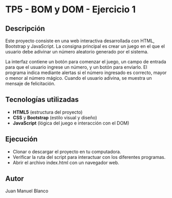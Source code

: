 # TP5 - BOM y DOM - Ejercicio 1

## Descripción

Este proyecto consiste en una web interactiva desarrollada con HTML, Bootstrap y JavaScript. La consigna principal es crear un juego en el que el usuario debe adivinar un número aleatorio generado por el sistema. 

La interfaz contiene un botón para comenzar el juego, un campo de entrada para que el usuario ingrese un número, y un botón para enviarlo. El programa indica mediante alertas si el número ingresado es correcto, mayor o menor al número mágico. Cuando el usuario adivina, se muestra un mensaje de felicitación.

## Tecnologías utilizadas

- **HTML5** (estructura del proyecto)
- **CSS** y **Bootstrap** (estilo visual y diseño)
- **JavaScript** (lógica del juego e interacción con el DOM)

## Ejecución

- Clonar o descargar el proyecto en tu computadora.
- Verificar la ruta del script para interactuar con los diferentes programas.
- Abrir el archivo index.html con un navegador web.

## Autor

Juan Manuel Blanco
